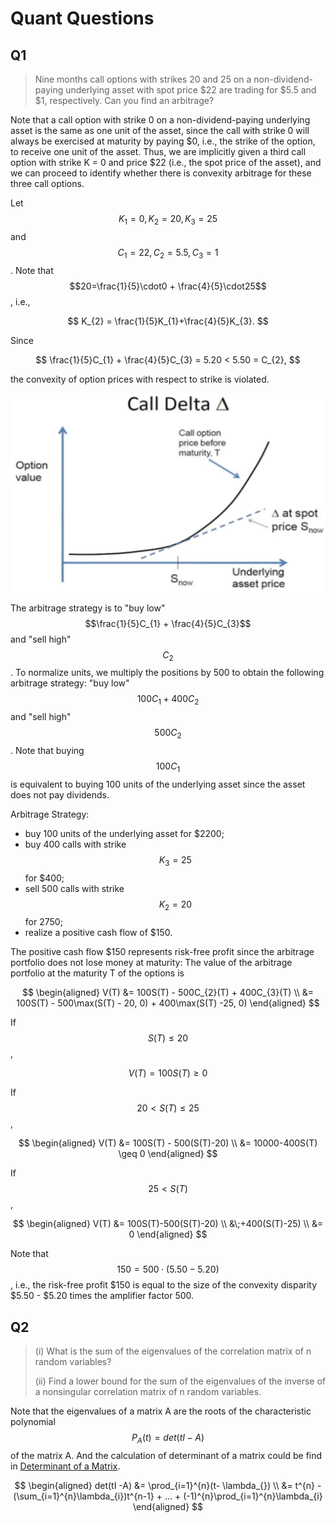 # Quant Questions

## Q1
> Nine months call options with strikes 20 and 25 on a non-dividend-paying underlying asset with spot price $22 are trading for $5.5 and $1, respectively. Can you find an arbitrage?

Note that a call option with strike 0 on a non-dividend-paying underlying asset is the same as one unit of the asset, since the call with strike 0 will always be exercised at maturity by paying $0, i.e., the strike of the option, to receive one unit of the asset. Thus, we are implicitly given a third call option with strike K = 0 and price $22 (i.e., the spot price of the asset), and we can proceed to identify whether there is convexity arbitrage for these three call options.

Let $$K_{1}=0, K_{2}=20, K_{3}=25$$ and $$C_{1}=22, C_{2}=5.5, C_{3}=1$$. Note that $$20=\frac{1}{5}\cdot0 + \frac{4}{5}\cdot25$$, i.e.,

$$
K_{2} = \frac{1}{5}K_{1}+\frac{4}{5}K_{3}.
$$

Since

$$
\frac{1}{5}C_{1} + \frac{4}{5}C_{3} = 5.20 < 5.50 = C_{2},
$$

the convexity of option prices with respect to strike is violated.

![](https://raw.githubusercontent.com/Midtown-Innovation/quantech-weekly/main/resource/option_convexity.png "convexity of option prices")

The arbitrage strategy is to "buy low" $$\frac{1}{5}C_{1} + \frac{4}{5}C_{3}$$ and "sell high" $$C_{2}$$.  To normalize units, we multiply the positions by 500 to obtain the following arbitrage strategy: "buy low" $$100C_{1}+400C_{2}$$ and "sell high" $$500C_{2}$$. Note that buying $$100C_{1}$$ is equivalent to buying 100 units of the underlying asset since the asset does not pay dividends.

Arbitrage Strategy: 
- buy 100 units of the underlying asset for $2200;
- buy 400 calls with strike $$K_{3} = 25$$ for $400;
- sell 500 calls with strike $$K_{2} = 20$$ for 2750;
- realize a positive cash flow of $150.

The positive cash flow $150 represents risk-free profit since the arbitrage portfolio does not lose money at maturity: The value of the arbitrage portfolio at the maturity T of the options is 

$$
\begin{aligned}
V(T) &= 100S(T) - 500C_{2}(T) + 400C_{3}(T) \\
&= 100S(T) - 500\max(S(T) - 20, 0) + 400\max(S(T) -25, 0)
\end{aligned}
$$

If $$S(T) \leq 20$$,

$$
V(T) = 100S(T) \geq 0
$$

If $$20\lt S(T)\leq25$$,

$$
\begin{aligned}
V(T) &= 100S(T) - 500(S(T)-20) \\
&= 10000-400S(T) \geq 0
\end{aligned}
$$

If $$25 \lt S(T)$$,

$$
\begin{aligned}
V(T) &= 100S(T)-500(S(T)-20) \\
&\;+400(S(T)-25) \\
&= 0
\end{aligned}
$$

Note that $$150 = 500 \cdot (5.50 - 5.20)$$, i.e., the risk-free profit $150 is equal to the size of the convexity disparity $5.50 - $5.20 times the amplifier factor 500.

## Q2
> (i) What is the sum of the eigenvalues of the correlation matrix of n random variables?
> 
> (ii) Find a lower bound for the sum of the eigenvalues of the inverse of a nonsingular correlation matrix of n random variables.

Note that the eigenvalues of a matrix A are the roots of the characteristic polynomial $$P_{A}(t) = det(tI - A)$$ of the matrix A. And the calculation of determinant of a matrix could be find in [Determinant of a Matrix](https://www.mathsisfun.com/algebra/matrix-determinant.html).

$$
\begin{aligned}
det(tI -A) &= \prod_{i=1}^{n}(t- \lambda_{}) \\
&= t^{n} - (\sum_{i=1}^{n}\lambda_{i})t^{n-1} + ... + (-1)^{n}\prod_{i=1}^{n}\lambda_{i}
\end{aligned}
$$
